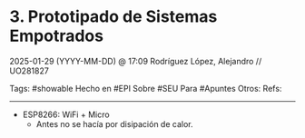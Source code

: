# 3. Prototipado de Sistemas Empotrados
2025-01-29 (YYYY-MM-DD) @ 17:09
Rodríguez López, Alejandro // UO281827

Tags:
	#showable
	Hecho en #EPI
	Sobre #SEU
	Para #Apuntes
	Otros:
	Refs:
 
<hr>

- ESP8266: WiFi + Micro
	- Antes no se hacía por disipación de calor.
